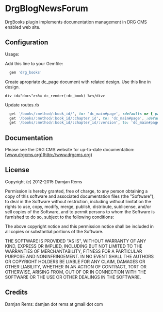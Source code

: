 # DrgBlogNewsForum

DrgBooks plugin implements documentation management in DRG CMS enabled web site.

Configuration
----------------

Usage:

Add this line to your Gemfile:
```ruby
  gem 'drg_books'
```  

Create apropriate dc_page document with related design. Use this line in design.
```irb
div id="docs"><%= dc_render(:dc_book) %></div>
```

Update routes.rb
```ruby
  get '/books/:method/:book_id/', to: 'dc_main#page', :defaults => { path: 'books' }
  get '/books/:method/:book_id/:chapter_id', to: 'dc_main#page', :defaults => { path: 'books' }
  get '/books/:method/:book_id/:chapter_id/:version', to: 'dc_main#page', :defaults => { path: 'books' }
```

Documentation
-------------

Please see the DRG CMS website for up-to-date documentation:
[www.drgcms.org](http://www.drgcms.org)

License
-------

Copyright (c) 2012-2015 Damjan Rems

Permission is hereby granted, free of charge, to any person obtaining
a copy of this software and associated documentation files (the
"Software"), to deal in the Software without restriction, including
without limitation the rights to use, copy, modify, merge, publish,
distribute, sublicense, and/or sell copies of the Software, and to
permit persons to whom the Software is furnished to do so, subject to
the following conditions:

The above copyright notice and this permission notice shall be
included in all copies or substantial portions of the Software.

THE SOFTWARE IS PROVIDED "AS IS", WITHOUT WARRANTY OF ANY KIND,
EXPRESS OR IMPLIED, INCLUDING BUT NOT LIMITED TO THE WARRANTIES OF
MERCHANTABILITY, FITNESS FOR A PARTICULAR PURPOSE AND
NONINFRINGEMENT. IN NO EVENT SHALL THE AUTHORS OR COPYRIGHT HOLDERS BE
LIABLE FOR ANY CLAIM, DAMAGES OR OTHER LIABILITY, WHETHER IN AN ACTION
OF CONTRACT, TORT OR OTHERWISE, ARISING FROM, OUT OF OR IN CONNECTION
WITH THE SOFTWARE OR THE USE OR OTHER DEALINGS IN THE SOFTWARE.

Credits
-------

Damjan Rems: damjan dot rems at gmail dot com

